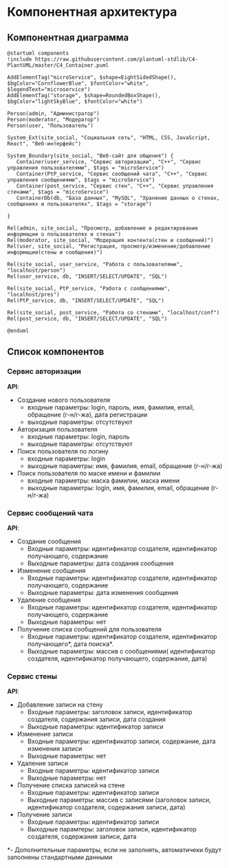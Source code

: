 # Компонентная архитектура
<!-- Состав и взаимосвязи компонентов системы между собой и внешними системами с указанием протоколов, ключевые технологии, используемые для реализации компонентов.
Диаграмма контейнеров C4 и текстовое описание. 
-->
## Компонентная диаграмма

```plantuml
@startuml components
!include https://raw.githubusercontent.com/plantuml-stdlib/C4-PlantUML/master/C4_Container.puml

AddElementTag("microService", $shape=EightSidedShape(), $bgColor="CornflowerBlue", $fontColor="white", $legendText="microservice")
AddElementTag("storage", $shape=RoundedBoxShape(), $bgColor="lightSkyBlue", $fontColor="white")

Person(admin, "Администратор")
Person(moderator, "Модератор")
Person(user, "Пользователь")

System_Ext(site_social, "Социальная сеть", "HTML, CSS, JavaScript, React", "Веб-интерфейс")

System_Boundary(site_social, "Веб-сайт для общения") {
   Container(user_service, "Сервис авторизации", "С++", "Сервис управления пользователями", $tags = "microService")    
   Container(PtP_service, "Сервис сообщений чата", "С++", "Сервис управления сообщениями", $tags = "microService") 
   Container(post_service, "Сервис стен", "С++", "Сервис управления стенами", $tags = "microService")   
   ContainerDb(db, "База данных", "MySQL", "Хранение данных о стенах, сообщениях и пользователях", $tags = "storage")
   
}

Rel(admin, site_social, "Просмотр, добавление и редактирование информации о пользователях и стенах")
Rel(moderator, site_social, "Модерация контента(стен и сообщений)")
Rel(user, site_social, "Регистрация, просмотр/изменение/добавление информации(стены и сообщения)")

Rel(site_social, user_service, "Работа с пользователями", "localhost/person")
Rel(user_service, db, "INSERT/SELECT/UPDATE", "SQL")

Rel(site_social, PtP_service, "Работа с сообщениями", "localhost/pres")
Rel(PtP_service, db, "INSERT/SELECT/UPDATE", "SQL")

Rel(site_social, post_service, "Работа со стенами", "localhost/conf")
Rel(post_service, db, "INSERT/SELECT/UPDATE", "SQL")

@enduml  
```
## Список компонентов  

### Сервис авторизации
**API**:
-	Создание нового пользователя
      - входные параметры: login, пароль, имя, фамилия, email, обращение (г-н/г-жа), дата регистрации
      - выходные параметры: отсутствуют
-	Авторизация пользователя
      - входные параметры: login, пароль
      - выходные параметры: отсутствуют
-	Поиск пользователя по логину
     - входные параметры:  login
     - выходные параметры: имя, фамилия, email, обращение (г-н/г-жа)
-	Поиск пользователя по маске имени и фамилии
     - входные параметры: маска фамилии, маска имени
     - выходные параметры: login, имя, фамилия, email, обращение (г-н/г-жа)

### Сервис сообщений чата
**API**:
- Создание сообщения
  - Входные параметры: идентификатор создателя, идентификатор получающего, содержание
  - Выходные параметры: дата создания сообщения
- Изменение сообщения
  - Входные параметры: идентификатор создателя, идентификатор получающего, содержание
  - Выходные параметры: дата изменения сообщения
- Удаление сообщения
  - Входные параметры: идентификатор создателя, идентификатор получающего, содержание
  - Выходные параметры: нет
- Получение списка сообщений для пользователя
  - Входные параметры: идентификатор создателя, идентификатор получающего*, дата поиска*.
  - Выходные параметры:  массив с сообщениями( идентификатор создателя, идентификатор получающего, содержание, дата)

### Сервис стены
**API**:
- Добавление записи на стену
  - Входные параметры: заголовок записи, идентификатор создателя, содержания записи, дата создания
  - Выходные параметры: идентификатор записи
- Изменение записи
  - Входные параметры: идентификатор записи, содержание, дата изменения записи
  - Выходные параметры: нет
- Удаление записи
  - Входные параметры: идентификатор записи
  - Выходные параметры: нет
- Получение списка записей на стене
  - Входные параметры: идентификатор записи
  - Выходные параметры: массив с записями (заголовок записи, идентификатор создателя, содержания записи, дата)
- Получение записи
  - Входные параметры: идентификатор записи
  - Выходные парамтеры: заголовок записи, идентификатор создателя, содержания записи, дата

*- Дополнительные параметры, если не заполнять, автоматичеки будут заполнены стандартными данными
